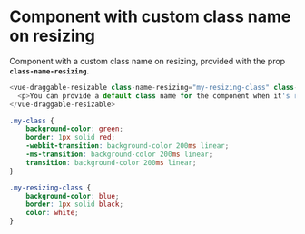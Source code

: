 # Component with custom class name on resizing

Component with a custom class name on resizing, provided with the prop <b>`class-name-resizing`</b>.

~~~js
<vue-draggable-resizable class-name-resizing="my-resizing-class" class-name="my-class">
  <p>You can provide a default class name for the component when it's resizing using the <b>class-name-resizing</b> prop.</p>
</vue-draggable-resizable>
~~~

~~~css
.my-class {
    background-color: green;
    border: 1px solid red;
    -webkit-transition: background-color 200ms linear;
    -ms-transition: background-color 200ms linear;
    transition: background-color 200ms linear;
}

.my-resizing-class {
    background-color: blue;
    border: 1px solid black;
    color: white;
}
~~~